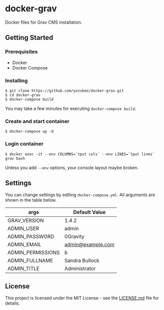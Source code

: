 # docker-grav

Docker files for Grav CMS installation.

## Getting Started

### Prerequisites

- Docker
- Docker Compose

### Installing

```
$ git clone https://github.com/yosukeo/docker-grav.git
$ cd docker-grav
$ docker-compose build
```

You may take a few minutes for executing `docker-compose build`.

### Create and start container

```
$ docker-compose up -d
```

### Login container

```
$ docker exec -it --env COLUMNS=`tput cols` --env LINES=`tput lines` grav bash
```

Unless you add `--env` options, your console layout maybe broken.

## Settings

You can change settings by editing `docker-compose.yml`. All arguments are shown in the table below.

| args              | Default Value     |
| ----------------- | ----------------- |
| GRAV_VERSION      | 1.4.2             |
| ADMIN_USER        | admin             |
| ADMIN_PASSWORD    | 0Gravity          |
| ADMIN_EMAIL       | admin@example.com |
| ADMIN_PERMISSIONS | b                 |
| ADMIN_FULLNAME    | Sandra Bullock    |
| ADMIN_TITLE       | Administrator     |

## License

This project is licensed under the MIT License - see the [LICENSE.md](LICENSE.md) file for details.

